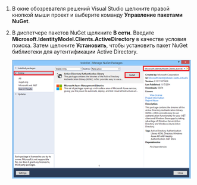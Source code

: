 ﻿1. В окне обозревателя решений Visual Studio щелкните правой кнопкой мыши проект и выберите команду **Управление пакетами NuGet**.

2. В диспетчере пакетов NuGet щелкните **В сети**. Введите **Microsoft.IdentityModel.Clients.ActiveDirectory** в качестве условия поиска. Затем щелкните **Установить**, чтобы установить пакет NuGet библиотеки для аутентификации Active Directory. 

   ![](./media/mobile-services-dotnet-adal-install-nuget/mobile-services-adal-nuget-package.png)

<!--HONumber=35_1-->
